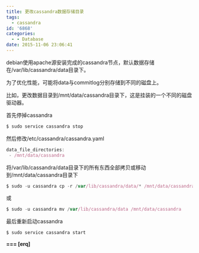 ```yaml
---
title: 更改cassandra数据存储目录
tags:
  - cassandra
id: '6868'
categories:
  - - Database
date: 2015-11-06 23:06:41
---
```



<!-- more -->
debian使用apache源安装完成的cassandra节点，默认数据存储在/var/lib/cassandra/data目录下。

为了优化性能，可能将data与commitlog分别存储到不同的磁盘上。

比如，更改数据目录到/mnt/data/cassandra目录下，这是挂装的一个不同的磁盘驱动器。

首先停掉cassandra
```js
$ sudo service cassandra stop
```

然后修改/etc/cassandra/cassandra.yaml
```js
data_file_directories:
 - /mnt/data/cassandra
```

将/var/lib/cassandra/data目录下的所有东西全部拷贝或移动到/mnt/data/cassandra目录下

```js
$ sudo -u cassandra cp -r /var/lib/cassandra/data/* /mnt/data/cassandra
```
或
```js
$ sudo -u cassandra mv /var/lib/cassandra/data /mnt/data/cassandra
```

最后重新启动cassandra
```js
$ sudo service cassandra start
```

**\===
\[erq\]**